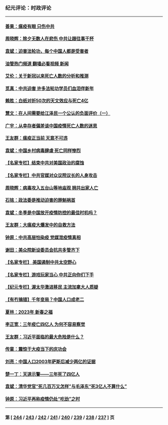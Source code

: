 ### 纪元评论：时政评论
---
#### [善果：瘟疫有眼 只伤中共](../../pages/nsc1025/n13914194.md?01240330) 
#### [周晓辉：除夕无数人在悲伤 中共让跟往事干杯](../../pages/nsc1025/n13914061.md?01240330) 
#### [袁斌：迫害法轮功，每个中国人都是受害者](../../pages/nsc1025/n13914047.md?01240330) 
#### [油管热门频道 翻墙必看视频 新闻](ok?01240330)
#### [艾伦：关于新冠以来死亡人数的分析和推测](../../pages/nsc1025/n13913572.md?01240330) 
#### [觅真：中共迫害 许多法轮功学员们血泪伴新年](../../pages/nsc1025/n13912590.md?01240330) 
#### [赖胜：白纸对折50次的天文效应与死亡4亿](../../pages/nsc1025/n13912588.md?01240330) 
#### [慧文：在人间需要给江泽民一个公认的负面评价（一）](../../pages/nsc1025/n13912436.md?01240330) 
#### [广宇：从幸存者偏差谈中国疫情死亡人数的迷思](../../pages/nsc1025/n13912380.md?01240330) 
#### [王友群：瘟疫正当前 天意不可违](../../pages/nsc1025/n13912162.md?01240330) 
#### [袁斌：中国乡村病毒肆虐 死亡同样惨烈](../../pages/nsc1025/n13912134.md?01240330) 
#### [【名家专栏】结束中共对美国政治的腐蚀](../../pages/nsc1025/n13911047.md?01240330) 
#### [【名家专栏】中共官媒对众议院议长的人身攻击](../../pages/nsc1025/n13911919.md?01240330) 
#### [周晓辉：病毒攻入五台山等地庙观 拥共出家人亡](../../pages/nsc1025/n13911994.md?01240330) 
#### [石铭：政法委是推动迫害的罪魁祸首](../../pages/nsc1025/n13911798.md?01240330) 
#### [袁斌：冬季是中国放开疫情防控的最佳时机吗？](../../pages/nsc1025/n13911596.md?01240330) 
#### [王友群：大瘟疫大爆发中的自救方法](../../pages/nsc1025/n13911414.md?01240330) 
#### [钟原：中共高层怕染疫 党媒泄疫情真相](../../pages/nsc1025/n13911378.md?01240330) 
#### [谢田：美众院新设委员会抗共多管齐下](../../pages/nsc1025/n13911326.md?01240330) 
#### [【名家专栏】 美国遏制中共太空野心](../../pages/nsc1025/n13911051.md?01240330) 
#### [【名家专栏】游戏玩家当心 中共正向你们下手](../../pages/nsc1025/n13910149.md?01240330) 
#### [【纪元专栏】渥太华激进移民 主流加拿大人质疑](../../pages/nsc1025/n13911243.md?01240330) 
#### [【有冇搞错】千年变局？中国人口成老二](../../pages/nsc1025/n13910785.md?01240330) 
#### [夏林：2023年 新春之福](../../pages/nsc1025/n13911218.md?01240330) 
#### [李正宽：三年疫亡四亿人 为何不容易察觉](../../pages/nsc1025/n13910253.md?01240330) 
#### [王友群：习近平面临的最大危险是什么？](../../pages/nsc1025/n13909541.md?01240330) 
#### [传童：震惊于大疫当下的庆功会](../../pages/nsc1025/n13910737.md?01240330) 
#### [刘亮：中国人口2003年萨斯后减少两亿的证据](../../pages/nsc1025/n13910621.md?01240330) 
#### [楚一丁：天道示警——三年死了四亿人](../../pages/nsc1025/n13910412.md?01240330) 
#### [袁斌：清华党官“死几百万又怎样”与毛泽东“死3亿人不算什么”](../../pages/nsc1025/n13909931.md?01240330) 
#### [钟原：习近平再称疫情仍处“吃劲”之时](../../pages/nsc1025/n13910305.md?01240330) 

---
#### 第 [ [244](./244.md?01240330) / [243](./243.md?01240330) / [242](./242.md?01240330) / [241](./241.md?01240330) / [240](./240.md?01240330) / [239](./239.md?01240330) / [238](./238.md?01240330) / [237](./237.md?01240330) ] 页
